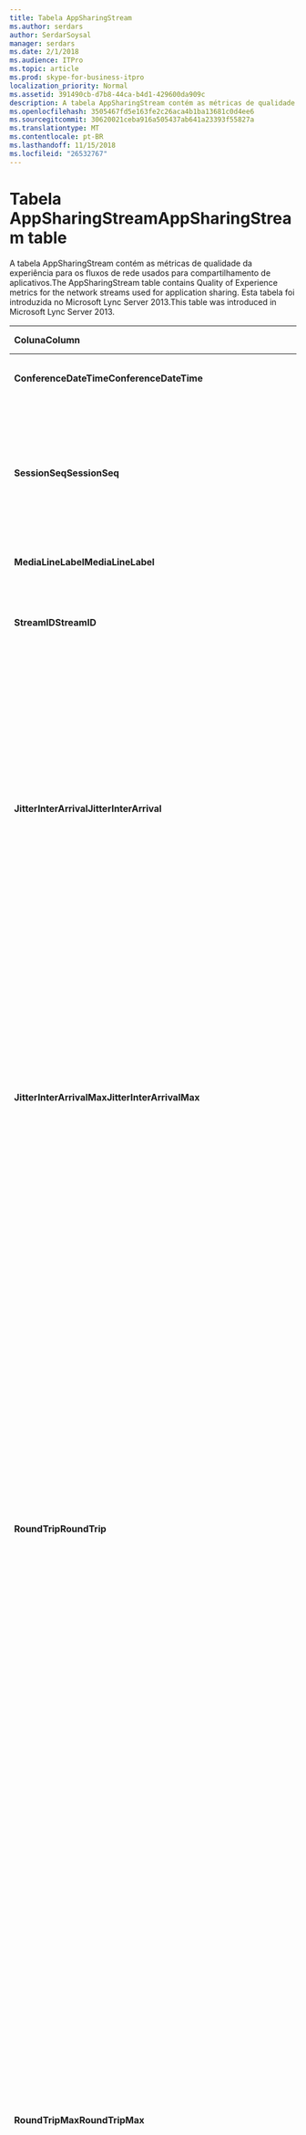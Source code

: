 ```yaml
---
title: Tabela AppSharingStream
ms.author: serdars
author: SerdarSoysal
manager: serdars
ms.date: 2/1/2018
ms.audience: ITPro
ms.topic: article
ms.prod: skype-for-business-itpro
localization_priority: Normal
ms.assetid: 391490cb-d7b8-44ca-b4d1-429600da909c
description: A tabela AppSharingStream contém as métricas de qualidade da experiência para os fluxos de rede usados para compartilhamento de aplicativos. Esta tabela foi introduzida no Microsoft Lync Server 2013.
ms.openlocfilehash: 3505467fd5e163fe2c26aca4b1ba13681c0d4ee6
ms.sourcegitcommit: 30620021ceba916a505437ab641a23393f55827a
ms.translationtype: MT
ms.contentlocale: pt-BR
ms.lasthandoff: 11/15/2018
ms.locfileid: "26532767"
---
```

# <a name="appsharingstream-table"></a><span data-ttu-id="90188-104">Tabela AppSharingStream</span><span class="sxs-lookup"><span data-stu-id="90188-104">AppSharingStream table</span></span>
 
<span data-ttu-id="90188-105">A tabela AppSharingStream contém as métricas de qualidade da experiência para os fluxos de rede usados para compartilhamento de aplicativos.</span><span class="sxs-lookup"><span data-stu-id="90188-105">The AppSharingStream table contains Quality of Experience metrics for the network streams used for application sharing.</span></span> <span data-ttu-id="90188-106">Esta tabela foi introduzida no Microsoft Lync Server 2013.</span><span class="sxs-lookup"><span data-stu-id="90188-106">This table was introduced in Microsoft Lync Server 2013.</span></span>
  
|<span data-ttu-id="90188-107">**Coluna**</span><span class="sxs-lookup"><span data-stu-id="90188-107">**Column**</span></span>|<span data-ttu-id="90188-108">**Tipo de dados**</span><span class="sxs-lookup"><span data-stu-id="90188-108">**Data Type**</span></span>|<span data-ttu-id="90188-109">**Chave/índice**</span><span class="sxs-lookup"><span data-stu-id="90188-109">**Key/Index**</span></span>|<span data-ttu-id="90188-110">**Detalhes**</span><span class="sxs-lookup"><span data-stu-id="90188-110">**Details**</span></span>|
|:-----|:-----|:-----|:-----|
|<span data-ttu-id="90188-111">**ConferenceDateTime**</span><span class="sxs-lookup"><span data-stu-id="90188-111">**ConferenceDateTime**</span></span> <br/> |<span data-ttu-id="90188-112">dateTime</span><span class="sxs-lookup"><span data-stu-id="90188-112">dateTime</span></span>  <br/> |<span data-ttu-id="90188-113">Primária, estrangeira</span><span class="sxs-lookup"><span data-stu-id="90188-113">Primary, Foreign</span></span>  <br/> |<span data-ttu-id="90188-114">Data e hora em que a sessão foi iniciada.</span><span class="sxs-lookup"><span data-stu-id="90188-114">Date and time that the session started.</span></span>  <br/> |
|<span data-ttu-id="90188-115">**SessionSeq**</span><span class="sxs-lookup"><span data-stu-id="90188-115">**SessionSeq**</span></span> <br/> |<span data-ttu-id="90188-116">int</span><span class="sxs-lookup"><span data-stu-id="90188-116">int</span></span>  <br/> |<span data-ttu-id="90188-117">Primária, estrangeira</span><span class="sxs-lookup"><span data-stu-id="90188-117">Primary, Foreign</span></span>  <br/> |<span data-ttu-id="90188-118">Identificador sequencial usado para distinguir entre sessões que foram iniciadas na mesma data e ao mesmo tempo.</span><span class="sxs-lookup"><span data-stu-id="90188-118">Sequential identifier used to distinguish between sessions that started on the same date and at the same time.</span></span>  <br/> |
|<span data-ttu-id="90188-119">**MediaLineLabel**</span><span class="sxs-lookup"><span data-stu-id="90188-119">**MediaLineLabel**</span></span> <br/> |<span data-ttu-id="90188-120">tinyint</span><span class="sxs-lookup"><span data-stu-id="90188-120">tinyint</span></span>  <br/> |<span data-ttu-id="90188-121">Primária, estrangeira</span><span class="sxs-lookup"><span data-stu-id="90188-121">Primary, Foreign</span></span>  <br/> | <span data-ttu-id="90188-122">Consulte a [Tabela MediaLine](https://docs.microsoft.com/skypeforbusiness/schema-reference/quality-of-experience-qoe-database-schema/medialine-0).</span><span class="sxs-lookup"><span data-stu-id="90188-122">See [MediaLine Table](https://docs.microsoft.com/skypeforbusiness/schema-reference/quality-of-experience-qoe-database-schema/medialine-0).</span></span> <br/> |
|<span data-ttu-id="90188-123">**StreamID**</span><span class="sxs-lookup"><span data-stu-id="90188-123">**StreamID**</span></span> <br/> |<span data-ttu-id="90188-124">int</span><span class="sxs-lookup"><span data-stu-id="90188-124">int</span></span>  <br/> |<span data-ttu-id="90188-125">Primária</span><span class="sxs-lookup"><span data-stu-id="90188-125">Primary</span></span>  <br/> |<span data-ttu-id="90188-126">Identificador exclusivo do fluxo de compartilhamento de aplicativo.</span><span class="sxs-lookup"><span data-stu-id="90188-126">Unique identifier of the application sharing stream.</span></span>  <br/> |
|<span data-ttu-id="90188-127">**JitterInterArrival**</span><span class="sxs-lookup"><span data-stu-id="90188-127">**JitterInterArrival**</span></span> <br/> |<span data-ttu-id="90188-128">int</span><span class="sxs-lookup"><span data-stu-id="90188-128">int</span></span>  <br/> ||<span data-ttu-id="90188-p103">Tremulação média detectada entre chegadas de pacote RTP. (Tremulação é uma medição de quanto uma chamada "tremula".) Valores altos de tremulação são normalmente causados por congestionamento ou por um servidor de mídia sobrecarregado e resultam em perda ou distorção de áudio.</span><span class="sxs-lookup"><span data-stu-id="90188-p103">Average jitter detected between RTP packet arrivals. (Jitter is a measure of the "shakiness" of a call.) High jitter values are typically caused by congestion or an overloaded media server, and result in distorted or lost audio.</span></span>  <br/> |
|<span data-ttu-id="90188-131">**JitterInterArrivalMax**</span><span class="sxs-lookup"><span data-stu-id="90188-131">**JitterInterArrivalMax**</span></span> <br/> |<span data-ttu-id="90188-132">int</span><span class="sxs-lookup"><span data-stu-id="90188-132">int</span></span>  <br/> ||<span data-ttu-id="90188-133">Tremulação máxima detectada entre entradas de pacotes RTP.</span><span class="sxs-lookup"><span data-stu-id="90188-133">Maximum jitter detected between RTP packet arrivals.</span></span> <span data-ttu-id="90188-134">(É uma medida de "shakiness" de uma chamada de tremulação.) Os valores de tremulação alta normalmente são causados por congestionamento ou um servidor de mídia sobrecarregado e resultam em áudio distorcido ou perdido.</span><span class="sxs-lookup"><span data-stu-id="90188-134">(Jitter is a measure of the "shakiness" of a call.) High jitter values are typically caused by congestion or an overloaded media server, and result in distorted or lost audio.</span></span>  <br/> |
|<span data-ttu-id="90188-135">**RoundTrip**</span><span class="sxs-lookup"><span data-stu-id="90188-135">**RoundTrip**</span></span> <br/> |<span data-ttu-id="90188-136">int</span><span class="sxs-lookup"><span data-stu-id="90188-136">int</span></span>  <br/> ||<span data-ttu-id="90188-p105">Quantidade média (em milissegundos) exigida para que um pacote de protocolo RTP viaje até outro ponto de extremidade e retorne. Tempos de viagem de ida e volta de 200 milissegundos ou menos são considerados de qualidade aceitável.</span><span class="sxs-lookup"><span data-stu-id="90188-p105">Average amount of (in milliseconds) required for a Real-Time Transport Protocol packet to travel to another endpoint and then back. Round-trip times of 200 milliseconds or less are considered of acceptable quality.</span></span>  <br/> <span data-ttu-id="90188-p106">Os valores altos de tempo de resposta podem ser causados por roteamento de chamadas internacionais, configuração incorreta de um roteamento ou um servidor de mídia sobrecarregado. Tempos de resposta altos resultam em dificuldades para conversas de áudio bidirecionais e em tempo real.</span><span class="sxs-lookup"><span data-stu-id="90188-p106">High round-trip values can be caused by international call routing; a routing misconfiguration; or an overloaded media server. High round-trip times result in difficulties with two-way, real-time audio conversations.</span></span>  <br/> |
|<span data-ttu-id="90188-141">**RoundTripMax**</span><span class="sxs-lookup"><span data-stu-id="90188-141">**RoundTripMax**</span></span> <br/> |<span data-ttu-id="90188-142">int</span><span class="sxs-lookup"><span data-stu-id="90188-142">int</span></span>  <br/> ||<span data-ttu-id="90188-143">Quantidade máxima de (em milissegundos) necessária para um pacote de protocolo de transporte em tempo real para viajar para outro ponto de extremidade e, em seguida, novamente.</span><span class="sxs-lookup"><span data-stu-id="90188-143">Maximum amount of (in milliseconds) required for a Real-Time Transport Protocol packet to travel to another endpoint and then back.</span></span> <span data-ttu-id="90188-144">Tempos de viagem de ida e volta de 200 milissegundos ou menos são considerados de qualidade aceitável.</span><span class="sxs-lookup"><span data-stu-id="90188-144">Round-trip times of 200 milliseconds or less are considered of acceptable quality.</span></span>  <br/> <span data-ttu-id="90188-p108">Os valores altos de tempo de resposta podem ser causados por roteamento de chamadas internacionais, configuração incorreta de um roteamento ou um servidor de mídia sobrecarregado. Tempos de resposta altos resultam em dificuldades para conversas de áudio bidirecionais e em tempo real.</span><span class="sxs-lookup"><span data-stu-id="90188-p108">High round-trip values can be caused by international call routing; a routing misconfiguration; or an overloaded media server. High round-trip times result in difficulties with two-way, real-time audio conversations.</span></span>  <br/> |
|<span data-ttu-id="90188-147">**PacketLossRate**</span><span class="sxs-lookup"><span data-stu-id="90188-147">**PacketLossRate**</span></span> <br/> |<span data-ttu-id="90188-148">float</span><span class="sxs-lookup"><span data-stu-id="90188-148">float</span></span>  <br/> ||<span data-ttu-id="90188-p109">Taxa média de perda de pacotes de protocolo RTP. (A perda de pacotes ocorre quando pacotes RTP, um protocolo usado para transmitir áudio e vídeo pela Internet, não chegam ao seu destino). As altas taxas de perda geralmente são causadas por congestionamento, insuficiência da largura de banda, congestionamento ou interferência na rede sem fio ou um servidor de mídia sobrecarregado. A perda de pacotes normalmente resulta em distorção ou perda de áudio.</span><span class="sxs-lookup"><span data-stu-id="90188-p109">Average rate of Real-Time Transport Protocol (RTP) packet loss. (Packet loss occurs when RTP packets, a protocol used for transmitting audio and video across the Internet, failed to reach their destination.) High loss rates are generally caused by congestion; lack of bandwidth; wireless congestion or interference; or an overloaded media server. Packet loss typically results in distorted or lost audio.</span></span>  <br/> |
|<span data-ttu-id="90188-152">**PacketLossRateMax**</span><span class="sxs-lookup"><span data-stu-id="90188-152">**PacketLossRateMax**</span></span> <br/> |<span data-ttu-id="90188-153">float</span><span class="sxs-lookup"><span data-stu-id="90188-153">float</span></span>  <br/> ||<span data-ttu-id="90188-154">Taxa máxima de perda de pacote real-time Transport Protocol (RTP).</span><span class="sxs-lookup"><span data-stu-id="90188-154">Maximum rate of Real-Time Transport Protocol (RTP) packet loss.</span></span> <span data-ttu-id="90188-155">(A perda de pacote ocorre quando há falha de pacotes RTP, um protocolo usado para transmitir áudio e vídeo através da Internet, para atingir seu destino.) Taxas de perda de alta são geralmente causadas por congestionamento; falta de largura de banda; congestionamento sem fio ou interferência; ou um servidor de mídia sobrecarregado.</span><span class="sxs-lookup"><span data-stu-id="90188-155">(Packet loss occurs when RTP packets, a protocol used for transmitting audio and video across the Internet, failed to reach their destination.) High loss rates are generally caused by congestion; lack of bandwidth; wireless congestion or interference; or an overloaded media server.</span></span> <span data-ttu-id="90188-156">A perda de pacote normalmente resulta em perda ou distorção de áudio.</span><span class="sxs-lookup"><span data-stu-id="90188-156">Packet loss typically results in distorted or lost audio.</span></span>  <br/> |
|<span data-ttu-id="90188-157">**PacketUtilization**</span><span class="sxs-lookup"><span data-stu-id="90188-157">**PacketUtilization**</span></span> <br/> |<span data-ttu-id="90188-158">int</span><span class="sxs-lookup"><span data-stu-id="90188-158">int</span></span>  <br/> ||<span data-ttu-id="90188-159">Número de pacotes enviados.</span><span class="sxs-lookup"><span data-stu-id="90188-159">Number of packets sent.</span></span>  <br/> |
|<span data-ttu-id="90188-160">**BandwidthEst**</span><span class="sxs-lookup"><span data-stu-id="90188-160">**BandwidthEst**</span></span> <br/> |<span data-ttu-id="90188-161">int</span><span class="sxs-lookup"><span data-stu-id="90188-161">int</span></span>  <br/> ||<span data-ttu-id="90188-162">Estimado unidirecional largura de banda disponível no final da sessão.</span><span class="sxs-lookup"><span data-stu-id="90188-162">Estimated one-way bandwidth available at the end of the session.</span></span> <span data-ttu-id="90188-163">Relatado em bits por segundo.</span><span class="sxs-lookup"><span data-stu-id="90188-163">Reported in bits per second.</span></span>  <br/> |
|<span data-ttu-id="90188-164">**AppSharingPayloadDescription**</span><span class="sxs-lookup"><span data-stu-id="90188-164">**AppSharingPayloadDescription**</span></span> <br/> |<span data-ttu-id="90188-165">int</span><span class="sxs-lookup"><span data-stu-id="90188-165">int</span></span>  <br/> ||<span data-ttu-id="90188-166">Descrição da carga do compartilhamento de aplicativos.</span><span class="sxs-lookup"><span data-stu-id="90188-166">Description of the application sharing payload.</span></span>  <br/> |
|<span data-ttu-id="90188-167">**RelativeOneWayTotal**</span><span class="sxs-lookup"><span data-stu-id="90188-167">**RelativeOneWayTotal**</span></span> <br/> |<span data-ttu-id="90188-168">float</span><span class="sxs-lookup"><span data-stu-id="90188-168">float</span></span>  <br/> ||<span data-ttu-id="90188-169">Quantidade total de latência unidirecional.</span><span class="sxs-lookup"><span data-stu-id="90188-169">Total amount of one-way latency.</span></span> <span data-ttu-id="90188-170">Latência de unidirecional relativa mede o atraso entre o cliente e o servidor.</span><span class="sxs-lookup"><span data-stu-id="90188-170">Relative one-way latency measures the delay between the client and the server.</span></span>  <br/> |
|<span data-ttu-id="90188-171">**RelativeOneWayAverage**</span><span class="sxs-lookup"><span data-stu-id="90188-171">**RelativeOneWayAverage**</span></span> <br/> |<span data-ttu-id="90188-172">float</span><span class="sxs-lookup"><span data-stu-id="90188-172">float</span></span>  <br/> ||<span data-ttu-id="90188-173">Quantidade média de latência unidirecional.</span><span class="sxs-lookup"><span data-stu-id="90188-173">Average amount of one-way latency.</span></span> <span data-ttu-id="90188-174">Latência de unidirecional relativa mede o atraso entre o cliente e o servidor.</span><span class="sxs-lookup"><span data-stu-id="90188-174">Relative one-way latency measures the delay between the client and the server.</span></span>  <br/> |
|<span data-ttu-id="90188-175">**RelativeOneWayMax**</span><span class="sxs-lookup"><span data-stu-id="90188-175">**RelativeOneWayMax**</span></span> <br/> |<span data-ttu-id="90188-176">float</span><span class="sxs-lookup"><span data-stu-id="90188-176">float</span></span>  <br/> ||<span data-ttu-id="90188-177">Quantidade máxima de latência unidirecional.</span><span class="sxs-lookup"><span data-stu-id="90188-177">Maximum amount of one-way latency.</span></span> <span data-ttu-id="90188-178">Latência de unidirecional relativa mede o atraso entre o cliente e o servidor.</span><span class="sxs-lookup"><span data-stu-id="90188-178">Relative one-way latency measures the delay between the client and the server.</span></span>  <br/> |
|<span data-ttu-id="90188-179">**RelativeOneWayBurstOccurrences**</span><span class="sxs-lookup"><span data-stu-id="90188-179">**RelativeOneWayBurstOccurrences**</span></span> <br/> |<span data-ttu-id="90188-180">int</span><span class="sxs-lookup"><span data-stu-id="90188-180">int</span></span>  <br/> ||<span data-ttu-id="90188-181">Ocorrências de intermitência unidirecional total.</span><span class="sxs-lookup"><span data-stu-id="90188-181">Total one-way burst occurrences.</span></span> <span data-ttu-id="90188-182">Uma transmissão "intermitente" é uma transmissão onde os fluxos de dados picos imprevisíveis em vez de um fluxo contínuo.</span><span class="sxs-lookup"><span data-stu-id="90188-182">A "bursty" transmission is a transmission where data flows in unpredictable bursts as opposed to a steady stream.</span></span> <span data-ttu-id="90188-183">Essa métrica mede o fluxo de dados entre o cliente e o servidor.</span><span class="sxs-lookup"><span data-stu-id="90188-183">This metric measures data flow between the client and the server.</span></span>  <br/> |
|<span data-ttu-id="90188-184">**RelativeOneWayBurstDensity**</span><span class="sxs-lookup"><span data-stu-id="90188-184">**RelativeOneWayBurstDensity**</span></span> <br/> |<span data-ttu-id="90188-185">float</span><span class="sxs-lookup"><span data-stu-id="90188-185">float</span></span>  <br/> ||<span data-ttu-id="90188-186">Densidade da intermitência unidirecional total.</span><span class="sxs-lookup"><span data-stu-id="90188-186">Total one-way burst density.</span></span> <span data-ttu-id="90188-187">Uma transmissão "intermitente" é uma transmissão onde os fluxos de dados picos imprevisíveis em vez de um fluxo contínuo.</span><span class="sxs-lookup"><span data-stu-id="90188-187">A "bursty" transmission is a transmission where data flows in unpredictable bursts as opposed to a steady stream.</span></span> <span data-ttu-id="90188-188">Essa métrica mede o fluxo de dados entre o cliente e o servidor.</span><span class="sxs-lookup"><span data-stu-id="90188-188">This metric measures data flow between the client and the server.</span></span>  <br/> |
|<span data-ttu-id="90188-189">**RelativeOneWayBurstDuration**</span><span class="sxs-lookup"><span data-stu-id="90188-189">**RelativeOneWayBurstDuration**</span></span> <br/> |<span data-ttu-id="90188-190">float</span><span class="sxs-lookup"><span data-stu-id="90188-190">float</span></span>  <br/> ||<span data-ttu-id="90188-191">Duração da intermitência unidirecional total.</span><span class="sxs-lookup"><span data-stu-id="90188-191">Total one-way burst duration.</span></span> <span data-ttu-id="90188-192">Uma transmissão "intermitente" é uma transmissão onde os fluxos de dados picos imprevisíveis em vez de um fluxo contínuo.</span><span class="sxs-lookup"><span data-stu-id="90188-192">A "bursty" transmission is a transmission where data flows in unpredictable bursts as opposed to a steady stream.</span></span> <span data-ttu-id="90188-193">Essa métrica mede o fluxo de dados entre o cliente e o servidor.</span><span class="sxs-lookup"><span data-stu-id="90188-193">This metric measures data flow between the client and the server.</span></span>  <br/> |
|<span data-ttu-id="90188-194">**RelativeOneWayGapOccurrences**</span><span class="sxs-lookup"><span data-stu-id="90188-194">**RelativeOneWayGapOccurrences**</span></span> <br/> |<span data-ttu-id="90188-195">int</span><span class="sxs-lookup"><span data-stu-id="90188-195">int</span></span>  <br/> ||<span data-ttu-id="90188-196">Ocorrências de intervalo unidirecional total.</span><span class="sxs-lookup"><span data-stu-id="90188-196">Total one-way gap occurrences.</span></span> <span data-ttu-id="90188-197">Uma transmissão "intermitente" é uma transmissão onde os fluxos de dados picos imprevisíveis em vez de um fluxo constante; lacunas indicam atrasos entre esses picos.</span><span class="sxs-lookup"><span data-stu-id="90188-197">A "bursty" transmission is a transmission where data flows in unpredictable bursts as opposed to a steady stream; gaps indicate delays between these bursts.</span></span> <span data-ttu-id="90188-198">Essa métrica mede o fluxo de dados entre o cliente e o servidor.</span><span class="sxs-lookup"><span data-stu-id="90188-198">This metric measures data flow between the client and the server.</span></span>  <br/> |
|<span data-ttu-id="90188-199">**RelativeOneWayGapDensity**</span><span class="sxs-lookup"><span data-stu-id="90188-199">**RelativeOneWayGapDensity**</span></span> <br/> |<span data-ttu-id="90188-200">float</span><span class="sxs-lookup"><span data-stu-id="90188-200">float</span></span>  <br/> ||<span data-ttu-id="90188-201">Densidade do intervalo unidirecional total.</span><span class="sxs-lookup"><span data-stu-id="90188-201">Total one-way gap density.</span></span> <span data-ttu-id="90188-202">Uma transmissão "intermitente" é uma transmissão onde os fluxos de dados picos imprevisíveis em vez de um fluxo constante; lacunas indicam atrasos entre esses picos.</span><span class="sxs-lookup"><span data-stu-id="90188-202">A "bursty" transmission is a transmission where data flows in unpredictable bursts as opposed to a steady stream; gaps indicate delays between these bursts.</span></span> <span data-ttu-id="90188-203">Essa métrica mede o fluxo de dados entre o cliente e o servidor.</span><span class="sxs-lookup"><span data-stu-id="90188-203">This metric measures data flow between the client and the server.</span></span>  <br/> |
|<span data-ttu-id="90188-204">**RelativeOneWayGapDuration**</span><span class="sxs-lookup"><span data-stu-id="90188-204">**RelativeOneWayGapDuration**</span></span> <br/> |<span data-ttu-id="90188-205">float</span><span class="sxs-lookup"><span data-stu-id="90188-205">float</span></span>  <br/> ||<span data-ttu-id="90188-206">Duração do intervalo unidirecional total.</span><span class="sxs-lookup"><span data-stu-id="90188-206">Total one-way gap duration.</span></span> <span data-ttu-id="90188-207">Uma transmissão "intermitente" é uma transmissão onde os fluxos de dados picos imprevisíveis em vez de um fluxo constante; lacunas indicam atrasos entre esses picos.</span><span class="sxs-lookup"><span data-stu-id="90188-207">A "bursty" transmission is a transmission where data flows in unpredictable bursts as opposed to a steady stream; gaps indicate delays between these bursts.</span></span> <span data-ttu-id="90188-208">Essa métrica mede o fluxo de dados entre o cliente e o servidor.</span><span class="sxs-lookup"><span data-stu-id="90188-208">This metric measures data flow between the client and the server.</span></span>  <br/> |
|<span data-ttu-id="90188-209">**ApplicationSharingType**</span><span class="sxs-lookup"><span data-stu-id="90188-209">**ApplicationSharingType**</span></span> <br/> |<span data-ttu-id="90188-210">varChar(256)</span><span class="sxs-lookup"><span data-stu-id="90188-210">varChar(256)</span></span>  <br/> ||<span data-ttu-id="90188-211">Tipo de conteúdo e função de aplicativo (participante do compartilhamento ou visualizador).</span><span class="sxs-lookup"><span data-stu-id="90188-211">Application role (Sharer or Viewer) and content type.</span></span>  <br/> |
|<span data-ttu-id="90188-212">**RDPTileProcessingLatencyTotal**</span><span class="sxs-lookup"><span data-stu-id="90188-212">**RDPTileProcessingLatencyTotal**</span></span> <br/> |<span data-ttu-id="90188-213">float</span><span class="sxs-lookup"><span data-stu-id="90188-213">float</span></span>  <br/> ||<span data-ttu-id="90188-214">Tempo total de processamento de blocos de protocolo RDP (RDP).</span><span class="sxs-lookup"><span data-stu-id="90188-214">Total processing time for remote desktop protocol (RDP) tiles.</span></span> <span data-ttu-id="90188-215">Um total de superior é igual a um atraso mais na experiência de visualização.</span><span class="sxs-lookup"><span data-stu-id="90188-215">A higher total equates to a longer delay in the viewing experience.</span></span>  <br/> |
|<span data-ttu-id="90188-216">**RDPTileProcessingLatencyAverage**</span><span class="sxs-lookup"><span data-stu-id="90188-216">**RDPTileProcessingLatencyAverage**</span></span> <br/> |<span data-ttu-id="90188-217">float</span><span class="sxs-lookup"><span data-stu-id="90188-217">float</span></span>  <br/> ||<span data-ttu-id="90188-218">Tempo médio de processamento de blocos de protocolo RDP (RDP).</span><span class="sxs-lookup"><span data-stu-id="90188-218">Average processing time for remote desktop protocol (RDP) tiles.</span></span> <span data-ttu-id="90188-219">Um total de superior é igual a um atraso mais na experiência de visualização.</span><span class="sxs-lookup"><span data-stu-id="90188-219">A higher total equates to a longer delay in the viewing experience.</span></span>  <br/> |
|<span data-ttu-id="90188-220">**RDPTileProcessingLatencyMax**</span><span class="sxs-lookup"><span data-stu-id="90188-220">**RDPTileProcessingLatencyMax**</span></span> <br/> |<span data-ttu-id="90188-221">float</span><span class="sxs-lookup"><span data-stu-id="90188-221">float</span></span>  <br/> ||<span data-ttu-id="90188-222">Tempo máximo de processamento de blocos de protocolo RDP (RDP).</span><span class="sxs-lookup"><span data-stu-id="90188-222">Maximum processing time for remote desktop protocol (RDP) tiles.</span></span> <span data-ttu-id="90188-223">Um total de superior é igual a um atraso mais na experiência de visualização.</span><span class="sxs-lookup"><span data-stu-id="90188-223">A higher total equates to a longer delay in the viewing experience.</span></span>  <br/> |
|<span data-ttu-id="90188-224">**RDPTileProcessingLatencyBurstOccurrences**</span><span class="sxs-lookup"><span data-stu-id="90188-224">**RDPTileProcessingLatencyBurstOccurrences**</span></span> <br/> |<span data-ttu-id="90188-225">int</span><span class="sxs-lookup"><span data-stu-id="90188-225">int</span></span>  <br/> ||<span data-ttu-id="90188-226">Ocorrências de intermitência no tempo de processamento de blocos de protocolo RDP (RDP).</span><span class="sxs-lookup"><span data-stu-id="90188-226">Burst occurrences in the processing time for remote desktop protocol (RDP) tiles.</span></span> <span data-ttu-id="90188-227">Uma transmissão "intermitente" é uma transmissão onde os fluxos de dados picos imprevisíveis em vez de um fluxo contínuo.</span><span class="sxs-lookup"><span data-stu-id="90188-227">A "bursty" transmission is a transmission where data flows in unpredictable bursts as opposed to a steady stream.</span></span>  <br/> |
|<span data-ttu-id="90188-228">**RDPTileProcessingLatencyBurstDensity**</span><span class="sxs-lookup"><span data-stu-id="90188-228">**RDPTileProcessingLatencyBurstDensity**</span></span> <br/> |<span data-ttu-id="90188-229">float</span><span class="sxs-lookup"><span data-stu-id="90188-229">float</span></span>  <br/> ||<span data-ttu-id="90188-230">Densidade da intermitência no tempo de processamento de blocos de protocolo RDP (RDP).</span><span class="sxs-lookup"><span data-stu-id="90188-230">Burst density in the processing time for remote desktop protocol (RDP) tiles.</span></span> <span data-ttu-id="90188-231">Uma transmissão "intermitente" é uma transmissão onde os fluxos de dados picos imprevisíveis em vez de um fluxo contínuo.</span><span class="sxs-lookup"><span data-stu-id="90188-231">A "bursty" transmission is a transmission where data flows in unpredictable bursts as opposed to a steady stream.</span></span>  <br/> |
|<span data-ttu-id="90188-232">**RDPTileProcessingLatencyBurstDuration**</span><span class="sxs-lookup"><span data-stu-id="90188-232">**RDPTileProcessingLatencyBurstDuration**</span></span> <br/> |<span data-ttu-id="90188-233">float</span><span class="sxs-lookup"><span data-stu-id="90188-233">float</span></span>  <br/> ||<span data-ttu-id="90188-234">Intermitência duração em que o tempo de processamento de blocos de protocolo RDP (RDP).</span><span class="sxs-lookup"><span data-stu-id="90188-234">Burst duration in the processing time for remote desktop protocol (RDP) tiles.</span></span> <span data-ttu-id="90188-235">Uma transmissão "intermitente" é uma transmissão onde os fluxos de dados picos imprevisíveis em vez de um fluxo contínuo.</span><span class="sxs-lookup"><span data-stu-id="90188-235">A "bursty" transmission is a transmission where data flows in unpredictable bursts as opposed to a steady stream.</span></span>  <br/> |
|<span data-ttu-id="90188-236">**RDPTileProcessingLatencyGapOccurrences**</span><span class="sxs-lookup"><span data-stu-id="90188-236">**RDPTileProcessingLatencyGapOccurrences**</span></span> <br/> |<span data-ttu-id="90188-237">int</span><span class="sxs-lookup"><span data-stu-id="90188-237">int</span></span>  <br/> ||<span data-ttu-id="90188-238">Ocorrências de intervalo no tempo de processamento de blocos de protocolo RDP (RDP).</span><span class="sxs-lookup"><span data-stu-id="90188-238">Gap occurrences in the processing time for remote desktop protocol (RDP) tiles.</span></span>  <br/> |
|<span data-ttu-id="90188-239">**RDPTileProcessingLatencyGapDensity**</span><span class="sxs-lookup"><span data-stu-id="90188-239">**RDPTileProcessingLatencyGapDensity**</span></span> <br/> |<span data-ttu-id="90188-240">float</span><span class="sxs-lookup"><span data-stu-id="90188-240">float</span></span>  <br/> ||<span data-ttu-id="90188-241">Densidade do intervalo no tempo de processamento de blocos de protocolo RDP (RDP).</span><span class="sxs-lookup"><span data-stu-id="90188-241">Gap density in the processing time for remote desktop protocol (RDP) tiles.</span></span> <span data-ttu-id="90188-242">Densidade do intervalo baixa equivale a uma melhor experiência de exibição.</span><span class="sxs-lookup"><span data-stu-id="90188-242">Low gap density equates to a better viewing experience.</span></span>  <br/> |
|<span data-ttu-id="90188-243">**RDPTileProcessingLatencyGapDuration**</span><span class="sxs-lookup"><span data-stu-id="90188-243">**RDPTileProcessingLatencyGapDuration**</span></span> <br/> |<span data-ttu-id="90188-244">float</span><span class="sxs-lookup"><span data-stu-id="90188-244">float</span></span>  <br/> ||<span data-ttu-id="90188-245">Duração do intervalo em que o tempo de processamento de blocos de protocolo RDP (RDP).</span><span class="sxs-lookup"><span data-stu-id="90188-245">Gap duration in the processing time for remote desktop protocol (RDP) tiles.</span></span> <span data-ttu-id="90188-246">Durações lacuna curto equiparar para uma melhor experiência de exibição.</span><span class="sxs-lookup"><span data-stu-id="90188-246">Short gap durations equate to a better viewing experience.</span></span>  <br/> |
|<span data-ttu-id="90188-247">**CaptureTileRateTotal**</span><span class="sxs-lookup"><span data-stu-id="90188-247">**CaptureTileRateTotal**</span></span> <br/> |<span data-ttu-id="90188-248">float</span><span class="sxs-lookup"><span data-stu-id="90188-248">float</span></span>  <br/> ||<span data-ttu-id="90188-249">Taxa total de blocos capturados (em blocos por segundo).</span><span class="sxs-lookup"><span data-stu-id="90188-249">Total rate of captured tiles (in tiles per second).</span></span>  <br/> |
|<span data-ttu-id="90188-250">**CaptureTileRateAverage**</span><span class="sxs-lookup"><span data-stu-id="90188-250">**CaptureTileRateAverage**</span></span> <br/> |<span data-ttu-id="90188-251">float</span><span class="sxs-lookup"><span data-stu-id="90188-251">float</span></span>  <br/> ||<span data-ttu-id="90188-252">Taxa média de blocos capturados (em blocos por segundo).</span><span class="sxs-lookup"><span data-stu-id="90188-252">Average rate of captured tiles (in tiles per second).</span></span>  <br/> |
|<span data-ttu-id="90188-253">**CaptureTileRateMax**</span><span class="sxs-lookup"><span data-stu-id="90188-253">**CaptureTileRateMax**</span></span> <br/> |<span data-ttu-id="90188-254">float</span><span class="sxs-lookup"><span data-stu-id="90188-254">float</span></span>  <br/> ||<span data-ttu-id="90188-255">Taxa máxima de blocos capturados (em blocos por segundo).</span><span class="sxs-lookup"><span data-stu-id="90188-255">Maximum rate of captured tiles (in tiles per second).</span></span>  <br/> |
|<span data-ttu-id="90188-256">**CaptureTileRateBurstOccurrences**</span><span class="sxs-lookup"><span data-stu-id="90188-256">**CaptureTileRateBurstOccurrences**</span></span> <br/> |<span data-ttu-id="90188-257">int</span><span class="sxs-lookup"><span data-stu-id="90188-257">in t</span></span>  <br/> ||<span data-ttu-id="90188-258">Ocorrências de intermitência na taxa de blocos capturados (em blocos por segundo).</span><span class="sxs-lookup"><span data-stu-id="90188-258">Burst occurrences in the rate of captured tiles (in tiles per second).</span></span>  <br/> |
|<span data-ttu-id="90188-259">**CaptureTileRateBurstDensity**</span><span class="sxs-lookup"><span data-stu-id="90188-259">**CaptureTileRateBurstDensity**</span></span> <br/> |<span data-ttu-id="90188-260">float</span><span class="sxs-lookup"><span data-stu-id="90188-260">float</span></span>  <br/> ||<span data-ttu-id="90188-261">Densidade da intermitência na taxa de blocos capturados (em blocos por segundo).</span><span class="sxs-lookup"><span data-stu-id="90188-261">Burst density in the rate of captured tiles (in tiles per second).</span></span>  <br/> |
|<span data-ttu-id="90188-262">**CaptureTileRateBurstDuration**</span><span class="sxs-lookup"><span data-stu-id="90188-262">**CaptureTileRateBurstDuration**</span></span> <br/> |<span data-ttu-id="90188-263">float</span><span class="sxs-lookup"><span data-stu-id="90188-263">float</span></span>  <br/> ||<span data-ttu-id="90188-264">Duração da intermitência na taxa de blocos capturados (em blocos por segundo).</span><span class="sxs-lookup"><span data-stu-id="90188-264">Burst duration in the rate of captured tiles (in tiles per second).</span></span>  <br/> |
|<span data-ttu-id="90188-265">**CaptureTileRateGapOccurrences**</span><span class="sxs-lookup"><span data-stu-id="90188-265">**CaptureTileRateGapOccurrences**</span></span> <br/> |<span data-ttu-id="90188-266">int</span><span class="sxs-lookup"><span data-stu-id="90188-266">int</span></span>  <br/> ||<span data-ttu-id="90188-267">Ocorrências de intervalo na taxa de blocos capturados (em blocos por segundo).</span><span class="sxs-lookup"><span data-stu-id="90188-267">Gap occurrences in the rate of captured tiles (in tiles per second).</span></span>  <br/> |
|<span data-ttu-id="90188-268">**CaptureTileRateGapDensity**</span><span class="sxs-lookup"><span data-stu-id="90188-268">**CaptureTileRateGapDensity**</span></span> <br/> |<span data-ttu-id="90188-269">float</span><span class="sxs-lookup"><span data-stu-id="90188-269">float</span></span>  <br/> ||<span data-ttu-id="90188-270">Densidade do intervalo na taxa de blocos capturados (em blocos por segundo).</span><span class="sxs-lookup"><span data-stu-id="90188-270">Gap density in the rate of captured tiles (in tiles per second).</span></span>  <br/> |
|<span data-ttu-id="90188-271">**CaptureTileRateGapDuration**</span><span class="sxs-lookup"><span data-stu-id="90188-271">**CaptureTileRateGapDuration**</span></span> <br/> |<span data-ttu-id="90188-272">float</span><span class="sxs-lookup"><span data-stu-id="90188-272">float</span></span>  <br/> ||<span data-ttu-id="90188-273">Duração do intervalo na taxa de blocos capturados (em blocos por segundo).</span><span class="sxs-lookup"><span data-stu-id="90188-273">Gap duration in the rate of captured tiles (in tiles per second).</span></span>  <br/> |
|<span data-ttu-id="90188-274">**SpoiledTilePercentTotal**</span><span class="sxs-lookup"><span data-stu-id="90188-274">**SpoiledTilePercentTotal**</span></span> <br/> |<span data-ttu-id="90188-275">float</span><span class="sxs-lookup"><span data-stu-id="90188-275">float</span></span>  <br/> ||<span data-ttu-id="90188-276">Porcentagem total do conteúdo que não chegou ao visualizador, mas foi em vez disso descartado e substituído por conteúdo recente.</span><span class="sxs-lookup"><span data-stu-id="90188-276">Total percentage of the content that did not reach the viewer but was instead discarded and overwritten by fresh content.</span></span>  <br/> |
|<span data-ttu-id="90188-277">**SpoiledTilePercentAverage**</span><span class="sxs-lookup"><span data-stu-id="90188-277">**SpoiledTilePercentAverage**</span></span> <br/> |<span data-ttu-id="90188-278">float</span><span class="sxs-lookup"><span data-stu-id="90188-278">float</span></span>  <br/> ||<span data-ttu-id="90188-279">Porcentagem média do conteúdo que não chegou ao visualizador, mas foi em vez disso descartado e substituído por conteúdo recente.</span><span class="sxs-lookup"><span data-stu-id="90188-279">Average percentage of the content that did not reach the viewer but was instead discarded and overwritten by fresh content.</span></span>  <br/> |
|<span data-ttu-id="90188-280">**SpoiledTilePercentMax**</span><span class="sxs-lookup"><span data-stu-id="90188-280">**SpoiledTilePercentMax**</span></span> <br/> |<span data-ttu-id="90188-281">float</span><span class="sxs-lookup"><span data-stu-id="90188-281">float</span></span>  <br/> ||<span data-ttu-id="90188-282">Porcentagem máxima do conteúdo que não chegou ao visualizador, mas foi em vez disso descartado e substituído por conteúdo recente.</span><span class="sxs-lookup"><span data-stu-id="90188-282">Maximum percentage of the content that did not reach the viewer but was instead discarded and overwritten by fresh content.</span></span>  <br/> |
|<span data-ttu-id="90188-283">**SpoiledTilePercentBurstOccurrences**</span><span class="sxs-lookup"><span data-stu-id="90188-283">**SpoiledTilePercentBurstOccurrences**</span></span> <br/> |<span data-ttu-id="90188-284">int</span><span class="sxs-lookup"><span data-stu-id="90188-284">int</span></span>  <br/> ||<span data-ttu-id="90188-285">Densidade da intermitência do conteúdo que não chegou ao visualizador, mas foi em vez disso descartado e substituído por conteúdo recente.</span><span class="sxs-lookup"><span data-stu-id="90188-285">Burst occurrences for the content that did not reach the viewer but was instead discarded and overwritten by fresh content.</span></span>  <br/> |
|<span data-ttu-id="90188-286">**SpoiledTilePercentBurstDensity**</span><span class="sxs-lookup"><span data-stu-id="90188-286">**SpoiledTilePercentBurstDensity**</span></span> <br/> |<span data-ttu-id="90188-287">float</span><span class="sxs-lookup"><span data-stu-id="90188-287">float</span></span>  <br/> ||<span data-ttu-id="90188-288">Intermitência densidade para o conteúdo que não chegou ao visualizador, mas foi em vez disso descartado e substituído por conteúdo recente.</span><span class="sxs-lookup"><span data-stu-id="90188-288">Burst density for the content that did not reach the viewer but was instead discarded and overwritten by fresh content.</span></span>  <br/> |
|<span data-ttu-id="90188-289">**SpoiledTilePercentBurstDuration**</span><span class="sxs-lookup"><span data-stu-id="90188-289">**SpoiledTilePercentBurstDuration**</span></span> <br/> |<span data-ttu-id="90188-290">float</span><span class="sxs-lookup"><span data-stu-id="90188-290">float</span></span>  <br/> ||<span data-ttu-id="90188-291">Duração do conteúdo que não chegou ao visualizador, mas foi em vez disso descartado e substituído por conteúdo recente da intermitência.</span><span class="sxs-lookup"><span data-stu-id="90188-291">Burst duration for the content that did not reach the viewer but was instead discarded and overwritten by fresh content.</span></span>  <br/> |
|<span data-ttu-id="90188-292">**SpoiledTilePercentGapOccurrences**</span><span class="sxs-lookup"><span data-stu-id="90188-292">**SpoiledTilePercentGapOccurrences**</span></span> <br/> |<span data-ttu-id="90188-293">int</span><span class="sxs-lookup"><span data-stu-id="90188-293">int</span></span>  <br/> ||<span data-ttu-id="90188-294">Ocorrências de intervalo do conteúdo que não chegou ao visualizador, mas foi em vez disso descartado e substituído por conteúdo recente.</span><span class="sxs-lookup"><span data-stu-id="90188-294">Gap occurrences for the content that did not reach the viewer but was instead discarded and overwritten by fresh content.</span></span>  <br/> |
|<span data-ttu-id="90188-295">**SpoiledTilePercentGapDensity**</span><span class="sxs-lookup"><span data-stu-id="90188-295">**SpoiledTilePercentGapDensity**</span></span> <br/> |<span data-ttu-id="90188-296">float</span><span class="sxs-lookup"><span data-stu-id="90188-296">float</span></span>  <br/> ||<span data-ttu-id="90188-297">Densidade do intervalo do conteúdo que não chegou ao visualizador, mas foi em vez disso descartado e substituído por conteúdo recente.</span><span class="sxs-lookup"><span data-stu-id="90188-297">Gap density for the content that did not reach the viewer but was instead discarded and overwritten by fresh content.</span></span>  <br/> |
|<span data-ttu-id="90188-298">**SpoiledTilePercentGapDuration**</span><span class="sxs-lookup"><span data-stu-id="90188-298">**SpoiledTilePercentGapDuration**</span></span> <br/> |<span data-ttu-id="90188-299">float</span><span class="sxs-lookup"><span data-stu-id="90188-299">float</span></span>  <br/> ||<span data-ttu-id="90188-300">Duração do intervalo do conteúdo que não chegou ao visualizador, mas foi em vez disso descartado e substituído por conteúdo recente.</span><span class="sxs-lookup"><span data-stu-id="90188-300">Gap duration for the content that did not reach the viewer but was instead discarded and overwritten by fresh content.</span></span>  <br/> |
|<span data-ttu-id="90188-301">**ScrapingFrameRateTotal**</span><span class="sxs-lookup"><span data-stu-id="90188-301">**ScrapingFrameRateTotal**</span></span> <br/> |<span data-ttu-id="90188-302">float</span><span class="sxs-lookup"><span data-stu-id="90188-302">float</span></span>  <br/> ||<span data-ttu-id="90188-303">Número total de quadros retirados da origem de gráficos.</span><span class="sxs-lookup"><span data-stu-id="90188-303">Total number of frames scraped from the graphics source.</span></span>  <br/> |
|<span data-ttu-id="90188-304">**ScrapingFrameRateAverage**</span><span class="sxs-lookup"><span data-stu-id="90188-304">**ScrapingFrameRateAverage**</span></span> <br/> |<span data-ttu-id="90188-305">float</span><span class="sxs-lookup"><span data-stu-id="90188-305">float</span></span>  <br/> ||<span data-ttu-id="90188-306">Número médio de quadros retirados da origem de gráficos.</span><span class="sxs-lookup"><span data-stu-id="90188-306">Average number of frames scraped from the graphics source.</span></span>  <br/> |
|<span data-ttu-id="90188-307">**ScrapingFrameRateMax**</span><span class="sxs-lookup"><span data-stu-id="90188-307">**ScrapingFrameRateMax**</span></span> <br/> |<span data-ttu-id="90188-308">float</span><span class="sxs-lookup"><span data-stu-id="90188-308">float</span></span>  <br/> ||<span data-ttu-id="90188-309">Número máximo de quadros retirados da origem de gráficos.</span><span class="sxs-lookup"><span data-stu-id="90188-309">Maximum number of frames scraped from the graphics source.</span></span>  <br/> |
|<span data-ttu-id="90188-310">**ScrapingFrameRateBurstOccurrences**</span><span class="sxs-lookup"><span data-stu-id="90188-310">**ScrapingFrameRateBurstOccurrences**</span></span> <br/> |<span data-ttu-id="90188-311">int</span><span class="sxs-lookup"><span data-stu-id="90188-311">int</span></span>  <br/> ||<span data-ttu-id="90188-312">Ocorrências de intermitência nos quadros retirados da origem de gráficos.</span><span class="sxs-lookup"><span data-stu-id="90188-312">Burst occurrences in the frames scraped from the graphics source.</span></span>  <br/> |
|<span data-ttu-id="90188-313">**ScrapingFrameRateBurstDensity**</span><span class="sxs-lookup"><span data-stu-id="90188-313">**ScrapingFrameRateBurstDensity**</span></span> <br/> |<span data-ttu-id="90188-314">float</span><span class="sxs-lookup"><span data-stu-id="90188-314">float</span></span>  <br/> ||<span data-ttu-id="90188-315">Densidade da intermitência nos quadros retirados da origem de gráficos.</span><span class="sxs-lookup"><span data-stu-id="90188-315">Burst density in the frames scraped from the graphics source.</span></span>  <br/> |
|<span data-ttu-id="90188-316">**ScrapingFrameRateBurstDuration**</span><span class="sxs-lookup"><span data-stu-id="90188-316">**ScrapingFrameRateBurstDuration**</span></span> <br/> |<span data-ttu-id="90188-317">float</span><span class="sxs-lookup"><span data-stu-id="90188-317">float</span></span>  <br/> ||<span data-ttu-id="90188-318">Duração da intermitência nos quadros retirados da origem de gráficos.</span><span class="sxs-lookup"><span data-stu-id="90188-318">Burst duration in the frames scraped from the graphics source.</span></span>  <br/> |
|<span data-ttu-id="90188-319">**ScrapingFrameRateGapOccurrences**</span><span class="sxs-lookup"><span data-stu-id="90188-319">**ScrapingFrameRateGapOccurrences**</span></span> <br/> |<span data-ttu-id="90188-320">int</span><span class="sxs-lookup"><span data-stu-id="90188-320">int</span></span>  <br/> ||<span data-ttu-id="90188-321">Ocorrências de intervalo nos quadros retirados da origem de gráficos.</span><span class="sxs-lookup"><span data-stu-id="90188-321">Gap occurrences in the frames scraped from the graphics source.</span></span>  <br/> |
|<span data-ttu-id="90188-322">**ScrapingFrameRateGapDensity**</span><span class="sxs-lookup"><span data-stu-id="90188-322">**ScrapingFrameRateGapDensity**</span></span> <br/> |<span data-ttu-id="90188-323">float</span><span class="sxs-lookup"><span data-stu-id="90188-323">float</span></span>  <br/> ||<span data-ttu-id="90188-324">Densidade do intervalo nos quadros retirados da origem de gráficos.</span><span class="sxs-lookup"><span data-stu-id="90188-324">Gap density in the frames scraped from the graphics source.</span></span>  <br/> |
|<span data-ttu-id="90188-325">**ScrapingFrameRateGapDuration**</span><span class="sxs-lookup"><span data-stu-id="90188-325">**ScrapingFrameRateGapDuration**</span></span> <br/> |<span data-ttu-id="90188-326">float</span><span class="sxs-lookup"><span data-stu-id="90188-326">float</span></span>  <br/> ||<span data-ttu-id="90188-327">Duração do intervalo nos quadros retirados da origem de gráficos.</span><span class="sxs-lookup"><span data-stu-id="90188-327">Gap duration in the frames scraped from the graphics source.</span></span>  <br/> |
|<span data-ttu-id="90188-328">**IncomingTileRateTotal**</span><span class="sxs-lookup"><span data-stu-id="90188-328">**IncomingTileRateTotal**</span></span> <br/> |<span data-ttu-id="90188-329">float</span><span class="sxs-lookup"><span data-stu-id="90188-329">float</span></span>  <br/> ||<span data-ttu-id="90188-330">Total de taxa de quadros de entrada como recebida pelo visualizador.</span><span class="sxs-lookup"><span data-stu-id="90188-330">Total incoming frame rate as received by the viewer.</span></span>  <br/> |
|<span data-ttu-id="90188-331">**IncomingTileRateAverage**</span><span class="sxs-lookup"><span data-stu-id="90188-331">**IncomingTileRateAverage**</span></span> <br/> |<span data-ttu-id="90188-332">float</span><span class="sxs-lookup"><span data-stu-id="90188-332">float</span></span>  <br/> ||<span data-ttu-id="90188-333">Média de taxa de quadros de entrada como recebida pelo visualizador.</span><span class="sxs-lookup"><span data-stu-id="90188-333">Average incoming frame rate as received by the viewer.</span></span>  <br/> |
|<span data-ttu-id="90188-334">**IncomingTileRateMax**</span><span class="sxs-lookup"><span data-stu-id="90188-334">**IncomingTileRateMax**</span></span> <br/> |<span data-ttu-id="90188-335">float</span><span class="sxs-lookup"><span data-stu-id="90188-335">float</span></span>  <br/> ||<span data-ttu-id="90188-336">Taxa de blocos máxima de entrada como recebida pelo visualizador.</span><span class="sxs-lookup"><span data-stu-id="90188-336">Maximum incoming tile rate as received by the viewer.</span></span>  <br/> |
|<span data-ttu-id="90188-337">**IncomingTileRateBurstOccurrences**</span><span class="sxs-lookup"><span data-stu-id="90188-337">**IncomingTileRateBurstOccurrences**</span></span> <br/> |<span data-ttu-id="90188-338">int</span><span class="sxs-lookup"><span data-stu-id="90188-338">int</span></span>  <br/> ||<span data-ttu-id="90188-339">Ocorrências de intermitência na taxa de blocos de entrada como recebida pelo visualizador.</span><span class="sxs-lookup"><span data-stu-id="90188-339">Burst occurrences in the incoming tile rate as received by the viewer.</span></span>  <br/> |
|<span data-ttu-id="90188-340">**IncomingTileRateBurstDensity**</span><span class="sxs-lookup"><span data-stu-id="90188-340">**IncomingTileRateBurstDensity**</span></span> <br/> |<span data-ttu-id="90188-341">float</span><span class="sxs-lookup"><span data-stu-id="90188-341">float</span></span>  <br/> ||<span data-ttu-id="90188-342">Densidade da intermitência na taxa de blocos de entrada como recebida pelo visualizador.</span><span class="sxs-lookup"><span data-stu-id="90188-342">Burst density in the incoming tile rate as received by the viewer.</span></span>  <br/> |
|<span data-ttu-id="90188-343">**IncomingTileRateBurstDuration**</span><span class="sxs-lookup"><span data-stu-id="90188-343">**IncomingTileRateBurstDuration**</span></span> <br/> |<span data-ttu-id="90188-344">float</span><span class="sxs-lookup"><span data-stu-id="90188-344">float</span></span>  <br/> ||<span data-ttu-id="90188-345">Duração da intermitência na taxa de blocos de entrada como recebida pelo visualizador.</span><span class="sxs-lookup"><span data-stu-id="90188-345">Burst duration in the incoming tile rate as received by the viewer.</span></span>  <br/> |
|<span data-ttu-id="90188-346">**IncomingTileRateGapOccurrences**</span><span class="sxs-lookup"><span data-stu-id="90188-346">**IncomingTileRateGapOccurrences**</span></span> <br/> |<span data-ttu-id="90188-347">int</span><span class="sxs-lookup"><span data-stu-id="90188-347">int</span></span>  <br/> ||<span data-ttu-id="90188-348">Ocorrências de intervalo na taxa de blocos de entrada como recebida pelo visualizador.</span><span class="sxs-lookup"><span data-stu-id="90188-348">Gap occurrences in the incoming tile rate as received by the viewer.</span></span>  <br/> |
|<span data-ttu-id="90188-349">**IncomingTileRateGapDensity**</span><span class="sxs-lookup"><span data-stu-id="90188-349">**IncomingTileRateGapDensity**</span></span> <br/> |<span data-ttu-id="90188-350">float</span><span class="sxs-lookup"><span data-stu-id="90188-350">float</span></span>  <br/> ||<span data-ttu-id="90188-351">Densidade do intervalo na taxa de blocos de entrada como recebida pelo visualizador.</span><span class="sxs-lookup"><span data-stu-id="90188-351">Gap density in the incoming tile rate as received by the viewer.</span></span>  <br/> |
|<span data-ttu-id="90188-352">**IncomingTileRateGapDuration**</span><span class="sxs-lookup"><span data-stu-id="90188-352">**IncomingTileRateGapDuration**</span></span> <br/> |<span data-ttu-id="90188-353">float</span><span class="sxs-lookup"><span data-stu-id="90188-353">float</span></span>  <br/> ||<span data-ttu-id="90188-354">Duração do intervalo na taxa de blocos de entrada como recebida pelo visualizador.</span><span class="sxs-lookup"><span data-stu-id="90188-354">Gap duration in the incoming tile rate as received by the viewer.</span></span>  <br/> |
|<span data-ttu-id="90188-355">**IncomingFrameRateTotal**</span><span class="sxs-lookup"><span data-stu-id="90188-355">**IncomingFrameRateTotal**</span></span> <br/> |<span data-ttu-id="90188-356">float</span><span class="sxs-lookup"><span data-stu-id="90188-356">float</span></span>  <br/> ||<span data-ttu-id="90188-357">Total de taxa de quadros de entrada como recebida pelo visualizador.</span><span class="sxs-lookup"><span data-stu-id="90188-357">Total incoming frame rate as received by the viewer.</span></span>  <br/> |
|<span data-ttu-id="90188-358">**IncomingFrameRateAverage**</span><span class="sxs-lookup"><span data-stu-id="90188-358">**IncomingFrameRateAverage**</span></span> <br/> |<span data-ttu-id="90188-359">float</span><span class="sxs-lookup"><span data-stu-id="90188-359">float</span></span>  <br/> ||<span data-ttu-id="90188-360">Média de taxa de quadros de entrada como recebida pelo visualizador.</span><span class="sxs-lookup"><span data-stu-id="90188-360">Average incoming frame rate as received by the viewer.</span></span>  <br/> |
|<span data-ttu-id="90188-361">**IncomingFrameRateMax**</span><span class="sxs-lookup"><span data-stu-id="90188-361">**IncomingFrameRateMax**</span></span> <br/> |<span data-ttu-id="90188-362">float</span><span class="sxs-lookup"><span data-stu-id="90188-362">float</span></span>  <br/> ||<span data-ttu-id="90188-363">Máximo taxa de quadros entrada como recebida pelo visualizador.</span><span class="sxs-lookup"><span data-stu-id="90188-363">Maximum incoming frame rate as received by the viewer.</span></span>  <br/> |
|<span data-ttu-id="90188-364">**IncomingFrameRateBurstOccurrences**</span><span class="sxs-lookup"><span data-stu-id="90188-364">**IncomingFrameRateBurstOccurrences**</span></span> <br/> |<span data-ttu-id="90188-365">int</span><span class="sxs-lookup"><span data-stu-id="90188-365">int</span></span>  <br/> ||<span data-ttu-id="90188-366">Ocorrências de intermitência na taxa de quadros de entrada como recebida pelo visualizador.</span><span class="sxs-lookup"><span data-stu-id="90188-366">Burst occurrences in the incoming frame rate as received by the viewer.</span></span>  <br/> |
|<span data-ttu-id="90188-367">**IncomingFrameRateBurstDensity**</span><span class="sxs-lookup"><span data-stu-id="90188-367">**IncomingFrameRateBurstDensity**</span></span> <br/> |<span data-ttu-id="90188-368">float</span><span class="sxs-lookup"><span data-stu-id="90188-368">float</span></span>  <br/> ||<span data-ttu-id="90188-369">Densidade da intermitência na taxa de quadros de entrada como recebida pelo visualizador.</span><span class="sxs-lookup"><span data-stu-id="90188-369">Burst density in the incoming frame rate as received by the viewer.</span></span>  <br/> |
|<span data-ttu-id="90188-370">**IncomingFrameRateBurstDuration**</span><span class="sxs-lookup"><span data-stu-id="90188-370">**IncomingFrameRateBurstDuration**</span></span> <br/> |<span data-ttu-id="90188-371">float</span><span class="sxs-lookup"><span data-stu-id="90188-371">float</span></span>  <br/> ||<span data-ttu-id="90188-372">Duração da intermitência na taxa de quadros de entrada como recebida pelo visualizador.</span><span class="sxs-lookup"><span data-stu-id="90188-372">Burst duration in the incoming frame rate as received by the viewer.</span></span>  <br/> |
|<span data-ttu-id="90188-373">**IncomingFrameRateGapOccurrences**</span><span class="sxs-lookup"><span data-stu-id="90188-373">**IncomingFrameRateGapOccurrences**</span></span> <br/> |<span data-ttu-id="90188-374">int</span><span class="sxs-lookup"><span data-stu-id="90188-374">int</span></span>  <br/> ||<span data-ttu-id="90188-375">Ocorrências de intervalo na taxa de quadros de entrada como recebida pelo visualizador.</span><span class="sxs-lookup"><span data-stu-id="90188-375">Gap occurrences in the incoming frame rate as received by the viewer.</span></span>  <br/> |
|<span data-ttu-id="90188-376">**IncomingFrameRateGapDensity**</span><span class="sxs-lookup"><span data-stu-id="90188-376">**IncomingFrameRateGapDensity**</span></span> <br/> |<span data-ttu-id="90188-377">float</span><span class="sxs-lookup"><span data-stu-id="90188-377">float</span></span>  <br/> ||<span data-ttu-id="90188-378">Densidade do intervalo na taxa de quadros de entrada como recebida pelo visualizador.</span><span class="sxs-lookup"><span data-stu-id="90188-378">Gap density in the incoming frame rate as received by the viewer.</span></span>  <br/> |
|<span data-ttu-id="90188-379">**IncomingFrameRateDuration**</span><span class="sxs-lookup"><span data-stu-id="90188-379">**IncomingFrameRateDuration**</span></span> <br/> |<span data-ttu-id="90188-380">float</span><span class="sxs-lookup"><span data-stu-id="90188-380">float</span></span>  <br/> ||<span data-ttu-id="90188-381">Duração do intervalo na taxa de quadros de entrada como recebida pelo visualizador.</span><span class="sxs-lookup"><span data-stu-id="90188-381">Gap duration in the incoming frame rate as received by the viewer.</span></span>  <br/> |
|<span data-ttu-id="90188-382">**OutgoingTileRateTotal**</span><span class="sxs-lookup"><span data-stu-id="90188-382">**OutgoingTileRateTotal**</span></span> <br/> |<span data-ttu-id="90188-383">float</span><span class="sxs-lookup"><span data-stu-id="90188-383">float</span></span>  <br/> ||<span data-ttu-id="90188-384">Taxa de blocos saída total para o emissor.</span><span class="sxs-lookup"><span data-stu-id="90188-384">Total outgoing tile rate for the sender.</span></span>  <br/> |
|<span data-ttu-id="90188-385">**OutgoingTileRateAverage**</span><span class="sxs-lookup"><span data-stu-id="90188-385">**OutgoingTileRateAverage**</span></span> <br/> |<span data-ttu-id="90188-386">float</span><span class="sxs-lookup"><span data-stu-id="90188-386">float</span></span>  <br/> ||<span data-ttu-id="90188-387">Taxa média de saída lado a lado para o emissor.</span><span class="sxs-lookup"><span data-stu-id="90188-387">Average outgoing tile rate for the sender.</span></span>  <br/> |
|<span data-ttu-id="90188-388">**OutgoingTileRateMax**</span><span class="sxs-lookup"><span data-stu-id="90188-388">**OutgoingTileRateMax**</span></span> <br/> |<span data-ttu-id="90188-389">float</span><span class="sxs-lookup"><span data-stu-id="90188-389">float</span></span>  <br/> ||<span data-ttu-id="90188-390">Taxa de blocos saída máximo para o emissor.</span><span class="sxs-lookup"><span data-stu-id="90188-390">Maximum outgoing tile rate for the sender.</span></span>  <br/> |
|<span data-ttu-id="90188-391">**OutgoingTileRateBurstOccurrences**</span><span class="sxs-lookup"><span data-stu-id="90188-391">**OutgoingTileRateBurstOccurrences**</span></span> <br/> |<span data-ttu-id="90188-392">int</span><span class="sxs-lookup"><span data-stu-id="90188-392">int</span></span>  <br/> ||<span data-ttu-id="90188-393">Ocorrências de intermitência na taxa de blocos de saída para o emissor.</span><span class="sxs-lookup"><span data-stu-id="90188-393">Burst occurrences in the outgoing tile rate for the sender.</span></span>  <br/> |
|<span data-ttu-id="90188-394">**OutgoingTileRateBurstDensity**</span><span class="sxs-lookup"><span data-stu-id="90188-394">**OutgoingTileRateBurstDensity**</span></span> <br/> |<span data-ttu-id="90188-395">float</span><span class="sxs-lookup"><span data-stu-id="90188-395">float</span></span>  <br/> ||<span data-ttu-id="90188-396">Densidade da intermitência na taxa de blocos de saída para o emissor.</span><span class="sxs-lookup"><span data-stu-id="90188-396">Burst density in the outgoing tile rate for the sender.</span></span>  <br/> |
|<span data-ttu-id="90188-397">**OutgoingTileRateBurstDuration**</span><span class="sxs-lookup"><span data-stu-id="90188-397">**OutgoingTileRateBurstDuration**</span></span> <br/> |<span data-ttu-id="90188-398">float</span><span class="sxs-lookup"><span data-stu-id="90188-398">float</span></span>  <br/> ||<span data-ttu-id="90188-399">Duração da intermitência na taxa de blocos de saída para o emissor.</span><span class="sxs-lookup"><span data-stu-id="90188-399">Burst duration in the outgoing tile rate for the sender.</span></span>  <br/> |
|<span data-ttu-id="90188-400">**OutgoingTileRateGapOccurrences**</span><span class="sxs-lookup"><span data-stu-id="90188-400">**OutgoingTileRateGapOccurrences**</span></span> <br/> |<span data-ttu-id="90188-401">int</span><span class="sxs-lookup"><span data-stu-id="90188-401">int</span></span>  <br/> ||<span data-ttu-id="90188-402">Ocorrências de intervalo na taxa de blocos de saída para o emissor.</span><span class="sxs-lookup"><span data-stu-id="90188-402">Gap occurrences in the outgoing tile rate for the sender.</span></span>  <br/> |
|<span data-ttu-id="90188-403">**OutgoingTileRateGapDensity**</span><span class="sxs-lookup"><span data-stu-id="90188-403">**OutgoingTileRateGapDensity**</span></span> <br/> |<span data-ttu-id="90188-404">float</span><span class="sxs-lookup"><span data-stu-id="90188-404">float</span></span>  <br/> ||<span data-ttu-id="90188-405">Densidade do intervalo na taxa de blocos de saída para o emissor.</span><span class="sxs-lookup"><span data-stu-id="90188-405">Gap density in the outgoing tile rate for the sender.</span></span>  <br/> |
|<span data-ttu-id="90188-406">**OutgoingTileRateGapDuration**</span><span class="sxs-lookup"><span data-stu-id="90188-406">**OutgoingTileRateGapDuration**</span></span> <br/> |<span data-ttu-id="90188-407">float</span><span class="sxs-lookup"><span data-stu-id="90188-407">float</span></span>  <br/> ||<span data-ttu-id="90188-408">Duração do intervalo na taxa de blocos de saída para o emissor.</span><span class="sxs-lookup"><span data-stu-id="90188-408">Gap duration in the outgoing tile rate for the sender.</span></span>  <br/> |
|<span data-ttu-id="90188-409">**OutgoingFrameRateTotal**</span><span class="sxs-lookup"><span data-stu-id="90188-409">**OutgoingFrameRateTotal**</span></span> <br/> |<span data-ttu-id="90188-410">float</span><span class="sxs-lookup"><span data-stu-id="90188-410">float</span></span>  <br/> ||<span data-ttu-id="90188-411">Taxa de quadros saída total para o emissor.</span><span class="sxs-lookup"><span data-stu-id="90188-411">Total outgoing frame rate for the sender.</span></span>  <br/> |
|<span data-ttu-id="90188-412">**OutgoingFrameRateAverage**</span><span class="sxs-lookup"><span data-stu-id="90188-412">**OutgoingFrameRateAverage**</span></span> <br/> |<span data-ttu-id="90188-413">float</span><span class="sxs-lookup"><span data-stu-id="90188-413">float</span></span>  <br/> ||<span data-ttu-id="90188-414">taxa média de saída quadro para o emissor.</span><span class="sxs-lookup"><span data-stu-id="90188-414">average outgoing frame rate for the sender.</span></span>  <br/> |
|<span data-ttu-id="90188-415">**OutgoingFrameRateMax**</span><span class="sxs-lookup"><span data-stu-id="90188-415">**OutgoingFrameRateMax**</span></span> <br/> |<span data-ttu-id="90188-416">float</span><span class="sxs-lookup"><span data-stu-id="90188-416">float</span></span>  <br/> ||<span data-ttu-id="90188-417">Taxa de quadros saída máximo para o emissor.</span><span class="sxs-lookup"><span data-stu-id="90188-417">Maximum outgoing frame rate for the sender.</span></span>  <br/> |
|<span data-ttu-id="90188-418">**OutgoingFrameRateBurstOccurrences**</span><span class="sxs-lookup"><span data-stu-id="90188-418">**OutgoingFrameRateBurstOccurrences**</span></span> <br/> |<span data-ttu-id="90188-419">int</span><span class="sxs-lookup"><span data-stu-id="90188-419">int</span></span>  <br/> ||<span data-ttu-id="90188-420">Ocorrências de intermitência na taxa de quadros de saída para o emissor.</span><span class="sxs-lookup"><span data-stu-id="90188-420">Burst occurrences in the outgoing frame rate for the sender.</span></span>  <br/> |
|<span data-ttu-id="90188-421">**OutgoingFrameRateBurstDensity**</span><span class="sxs-lookup"><span data-stu-id="90188-421">**OutgoingFrameRateBurstDensity**</span></span> <br/> |<span data-ttu-id="90188-422">float</span><span class="sxs-lookup"><span data-stu-id="90188-422">float</span></span>  <br/> ||<span data-ttu-id="90188-423">Densidade da intermitência na taxa de quadros de saída para o emissor.</span><span class="sxs-lookup"><span data-stu-id="90188-423">Burst density in the outgoing frame rate for the sender.</span></span>  <br/> |
|<span data-ttu-id="90188-424">**OutgoingFrameRateBurstDuration**</span><span class="sxs-lookup"><span data-stu-id="90188-424">**OutgoingFrameRateBurstDuration**</span></span> <br/> |<span data-ttu-id="90188-425">float</span><span class="sxs-lookup"><span data-stu-id="90188-425">float</span></span>  <br/> ||<span data-ttu-id="90188-426">Duração da intermitência na taxa de quadros de saída para o emissor.</span><span class="sxs-lookup"><span data-stu-id="90188-426">Burst duration in the outgoing frame rate for the sender.</span></span>  <br/> |
|<span data-ttu-id="90188-427">**OutgoingFrameRateGapOccurrences**</span><span class="sxs-lookup"><span data-stu-id="90188-427">**OutgoingFrameRateGapOccurrences**</span></span> <br/> |<span data-ttu-id="90188-428">int</span><span class="sxs-lookup"><span data-stu-id="90188-428">int</span></span>  <br/> ||<span data-ttu-id="90188-429">Ocorrências de intervalo na taxa de quadros de saída para o emissor.</span><span class="sxs-lookup"><span data-stu-id="90188-429">Gap occurrences in the outgoing frame rate for the sender.</span></span>  <br/> |
|<span data-ttu-id="90188-430">**OutgoingFrameRateGapDensity**</span><span class="sxs-lookup"><span data-stu-id="90188-430">**OutgoingFrameRateGapDensity**</span></span> <br/> |<span data-ttu-id="90188-431">float</span><span class="sxs-lookup"><span data-stu-id="90188-431">float</span></span>  <br/> ||<span data-ttu-id="90188-432">Densidade do intervalo na taxa de quadros de saída para o emissor.</span><span class="sxs-lookup"><span data-stu-id="90188-432">Gap density in the outgoing frame rate for the sender.</span></span>  <br/> |
|<span data-ttu-id="90188-433">**OutgoingFrameRateGapDuration**</span><span class="sxs-lookup"><span data-stu-id="90188-433">**OutgoingFrameRateGapDuration**</span></span> <br/> |<span data-ttu-id="90188-434">float</span><span class="sxs-lookup"><span data-stu-id="90188-434">float</span></span>  <br/> ||<span data-ttu-id="90188-435">Duração do intervalo na taxa de quadros de saída para o emissor.</span><span class="sxs-lookup"><span data-stu-id="90188-435">Gap duration in the outgoing frame rate for the sender.</span></span>  <br/> |
|<span data-ttu-id="90188-436">**AverageRectangleHeight**</span><span class="sxs-lookup"><span data-stu-id="90188-436">**AverageRectangleHeight**</span></span> <br/> |<span data-ttu-id="90188-437">int</span><span class="sxs-lookup"><span data-stu-id="90188-437">int</span></span>  <br/> ||<span data-ttu-id="90188-438">Média de altura de resolução de vídeo, em pixels.</span><span class="sxs-lookup"><span data-stu-id="90188-438">Average video resolution height, in pixels.</span></span>  <br/> |
|<span data-ttu-id="90188-439">**AverageRectangleWidth**</span><span class="sxs-lookup"><span data-stu-id="90188-439">**AverageRectangleWidth**</span></span> <br/> |<span data-ttu-id="90188-440">int</span><span class="sxs-lookup"><span data-stu-id="90188-440">int</span></span>  <br/> ||<span data-ttu-id="90188-441">Média de largura de resolução de vídeo, em pixels.</span><span class="sxs-lookup"><span data-stu-id="90188-441">Average video resolution width, in pixels.</span></span>  <br/> |
|<span data-ttu-id="90188-442">**Entrada**</span><span class="sxs-lookup"><span data-stu-id="90188-442">**Inbound**</span></span> <br/> |<span data-ttu-id="90188-443">bit</span><span class="sxs-lookup"><span data-stu-id="90188-443">bit</span></span>  <br/> ||<span data-ttu-id="90188-444">Taxa de quadros média (em quadros por segundo) para transmissões de entrada.</span><span class="sxs-lookup"><span data-stu-id="90188-444">Average frame rate (in frames per second) for inbound transmissions.</span></span>  <br/> |
|<span data-ttu-id="90188-445">**Saída**</span><span class="sxs-lookup"><span data-stu-id="90188-445">**Outbound**</span></span> <br/> |<span data-ttu-id="90188-446">bit</span><span class="sxs-lookup"><span data-stu-id="90188-446">bit</span></span>  <br/> ||<span data-ttu-id="90188-447">Taxa de quadros média (em quadros por segundo) para transmissões de saída.</span><span class="sxs-lookup"><span data-stu-id="90188-447">Average frame rate (in frames per second) for outbound transmissions.</span></span>  <br/> |
|<span data-ttu-id="90188-448">**SenderIsCallerPAI**</span><span class="sxs-lookup"><span data-stu-id="90188-448">**SenderIsCallerPAI**</span></span> <br/> |<span data-ttu-id="90188-449">bit</span><span class="sxs-lookup"><span data-stu-id="90188-449">bit</span></span>  <br/> ||<span data-ttu-id="90188-450">1 significa que a direção do fluxo é do chamador para o receptor.</span><span class="sxs-lookup"><span data-stu-id="90188-450">1 means the stream direction is from the caller to callee.</span></span>  <br/> <span data-ttu-id="90188-451">0 significa que a direção do fluxo é do receptor para o chamador.</span><span class="sxs-lookup"><span data-stu-id="90188-451">0 means the stream direction is from the callee to the caller.</span></span>  <br/> |
   

